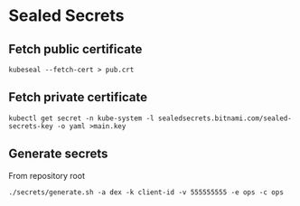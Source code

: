 # Sealed Secrets

## Fetch public certificate

```shell
kubeseal --fetch-cert > pub.crt
```

## Fetch private certificate

```shell
kubectl get secret -n kube-system -l sealedsecrets.bitnami.com/sealed-secrets-key -o yaml >main.key 
```

## Generate secrets

From repository root

```shell
./secrets/generate.sh -a dex -k client-id -v 555555555 -e ops -c ops
```
